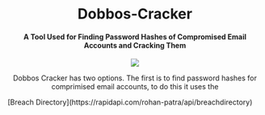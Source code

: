 <h1 align="center">Dobbos-Cracker</h1>

<h4 align="center">A Tool Used for Finding Password Hashes of Compromised Email Accounts and Cracking Them</h4>

<p align="center"><img src="https://imgur.com/QWTSmxr.jpg"></p>

<p align="center">
Dobbos Cracker has two options. The first is to find password hashes for comprimised email accounts, to do this it uses the</p> [Breach Directory](https://rapidapi.com/rohan-patra/api/breachdirectory)

